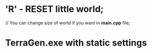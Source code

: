 # 'R' - RESET little world; #
  // You can change size of world if you want in __main.cpp__ file;

# TerraGen.exe with static settings
